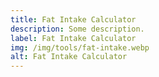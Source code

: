 ```yaml
---
title: Fat Intake Calculator
description: Some description.
label: Fat Intake Calculator
img: /img/tools/fat-intake.webp
alt: Fat Intake Calculator
---
```


